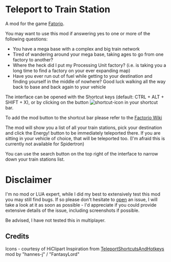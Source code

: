 # Teleport to Train Station

A mod for the game [Fatorio](https://www.factorio.com).

You may want to use this mod if answering yes to one or more of the following questions:

- You have a mega base with a complex and big train network
- Tired of wandering around your mega base, taking ages to go from one factory to another?
- Where the heck did I put my Processing Unit factory? (i.e. is taking you a long time to find a factory on your ever expanding map)
- Have you ever run out of fuel while getting to your destination and finding yourself in the middle of nowhere? Good luck walking all the way back to base and back again to your vehicle

The interface can be opened with the Shortcut keys (default: CTRL + ALT + SHIFT + X), or by clicking on the button ![shortcut-icon](https://github.com/tommasodargenio/syd-teleport-to-train-station/blob/master/graphics/icons/teleport-ts-button-icon-32.png) in your shortcut bar.

To add the mod button to the shortcut bar please refer to the [Factorio Wiki](https://wiki.factorio.com/Shortcut_bar)

The mod will show you a list of all your train stations, pick your destination and click the Energy! button to be immediately teleported there. If you are sitting in your vehicle of choice, that will be teleported too. (I'm afraid this is currently not available for Spidertron)

You can use the search button on the top right of the interface to narrow down your train stations list.

# Disclaimer

I'm no mod or LUA expert, while I did my best to extensively test this mod you may still find bugs. If so please don't hesitate to [open](https://link) an issue, I will take a look at it as soon as possible - I'd appreciate if you could provide extensive details of the issue, including screenshots if possible.

Be advised, I have not tested this in multiplayer.

## Credits

Icons - courtesy of HiClipart
Inspiration from [TeleportShortcutsAndHotkeys](https://mods.factorio.com/mod/TeleportShortcutsAndHotkeys) mod by "hannes-j" / "FantasyLord"
